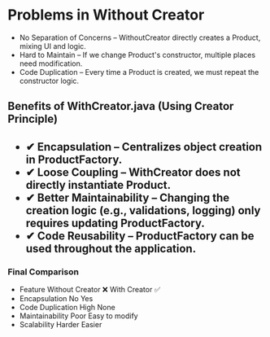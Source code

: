 <h1>Problems in Without Creator</h1>
<ul>
<li>No Separation of Concerns – WithoutCreator directly creates a Product, mixing UI and logic.</li>
<li>Hard to Maintain – If we change Product's constructor, multiple places need modification.</li>
<li>Code Duplication – Every time a Product is created, we must repeat the constructor logic.</li>
</ul>

<h2>Benefits of WithCreator.java (Using Creator Principle)<h2>

<ul>
<li>✔ Encapsulation – Centralizes object creation in ProductFactory.</li>
<li>✔ Loose Coupling – WithCreator does not directly instantiate Product.</li>
<li>✔ Better Maintainability – Changing the creation logic (e.g., validations, logging) only requires updating ProductFactory.</li>
<li>✔ Code Reusability – ProductFactory can be used throughout the application.</li>
</ul>

<h3>Final Comparison</h3>

<ul>
<li>Feature	Without Creator ❌	With Creator ✅</li>
<li>Encapsulation	No	Yes</li>
<li>Code Duplication	High	None</li>
<li>Maintainability	Poor	Easy to modify</li>
<li>Scalability	Harder	Easier</li>
</ul
